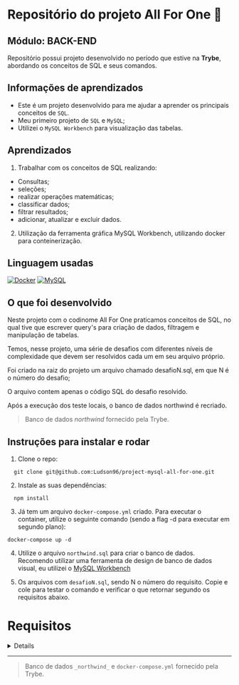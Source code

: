 # Repositório do projeto All For One 🤝
 ## Módulo: BACK-END
 
  Repositório possui projeto desenvolvido no período que estive na <b>Trybe</b>, abordando os conceitos de SQL e seus comandos. 
## Informações de aprendizados

- Este é um projeto desenvolvido para me ajudar a aprender os principais conceitos de `SQL`.
- Meu primeiro projeto de `SQL` e `MySQL`;
- Utilizei o `MySQL Workbench` para visualização das tabelas.
## Aprendizados

1) Trabalhar com os conceitos de SQL realizando:
  - Consultas;
  - seleções;
  - realizar operações matemáticas;
  - classificar dados;
  - filtrar resultados;
  - adicionar, atualizar e excluir dados.

2) Utilização da ferramenta gráfica MySQL Workbench, utilizando docker para conteinerização.

## Linguagem usadas

[![Docker][Docker-logo]][Docker-url]
[![MySQL][MySQL-logo]][MySQL-url]
## O que foi desenvolvido

Neste projeto com o codinome All For One praticamos conceitos de SQL, no qual tive que escrever query's para criação de dados, filtragem e manipulação de tabelas.

Temos, nesse projeto, uma série de desafios com diferentes níveis de complexidade que devem ser resolvidos cada um em seu arquivo próprio.

Foi criado na raiz do projeto um arquivo chamado desafioN.sql, em que N é o número do desafio;

O arquivo contem apenas o código SQL do desafio resolvido.

Após a execução dos teste locais, o banco de dados northwind é recriado.

> Banco de dados _northwind_ fornecido pela Trybe.
## Instruções para instalar e rodar

1. Clone o repo:
```
  git clone git@github.com:Ludson96/project-mysql-all-for-one.git
```
2. Instale as suas dependências:
```
  npm install
```
3. Já tem um arquivo `docker-compose.yml` criado. Para executar o container, utilize o seguinte comando (sendo a flag -d para executar em segundo plano):
```
docker-compose up -d
```
4. Utilize o arquivo `northwind.sql` para criar o banco de dados. Recomendo utilizar uma ferramenta de design de banco de dados visual, eu utilizei o [MySQL Workbench]

5. Os arquivos com `desafioN.sql`, sendo N o número do requisito. Copie e cole para testar o comando e verificar o que retornar segundo os requisitos abaixo.
# Requisitos

<details>

## Desafios Iniciais
### 1 - Exiba apenas os nomes dos produtos na tabela `products`.

---
### 2 - Exiba os dados de todas as colunas da tabela `products`.

---
### 3 - Escreva uma query que exiba os valores da coluna que representa a _primary key_ da tabela `products`.

---
### 4 - Conte quantos registros existem na coluna `product_name` da tabela `products`.

  ---
### 5 - Monte uma query que exiba os dados da tabela `products` a partir do quarto registro até o décimo terceiro.

<details>
  <summary>&nbsp;&nbsp;<strong>👀 Observações técnicas</strong></summary>

  - Tanto o quarto quanto o décimo terceiro registros, precisam aparecer na consulta;

  - Não use `where` ou `order by`.

  <br />
</details>

---
### 6 - Exiba os dados das colunas `product_name` e `id` da tabela `products` de maneira que os resultados estejam em ordem alfabética dos nomes.

  ---
### 7 - Mostre apenas os ids dos 5 últimos registros da tabela `products` (a ordem deve ser baseada na coluna `id`).

  ---
### 8 - Faça uma consulta que retorne três colunas, respectivamente, com os nomes 'A', 'Trybe' e 'eh', e com valores referentes a soma de '5 + 6', a string 'de', a soma de '2 + 8'.

<details>
  <summary>&nbsp;&nbsp;<strong>👀 Observações técnicas</strong></summary>

  - Na primeira coluna, exiba a soma de `5 + 6` (essa soma deve ser realizada pelo SQL);

  - Na segunda coluna deve haver a palavra \"de\";

  - E por fim, na terceira coluna, exiba a soma de `2 + 8` (essa soma deve ser realizada pelo SQL);

  - A primeira coluna deve se chamar \"A\", a segunda coluna deve se chamar \"Trybe\" e a terceira coluna deve se chamar \"eh\";

  - Não use colunas pré-existentes, apenas o que for criado na hora.

  <br />
</details>

## Desafios sobre filtragem de dados
### 9 - Mostre todos os valores de `notes` da tabela `purchase_orders` que não são nulos.

  ---
### 10 - Mostre todos os dados da tabela `purchase_orders` em ordem decrescente, ordenados por `created_by` em que o `created_by` é maior ou igual a 3.

  - Ordene também os resultados pelo `id` de forma crescente, como critério de desempate para a ordenação.

  ---
### 11 - Exiba os dados da coluna `notes` da tabela `purchase_orders` em que seu valor de `Purchase generated based on Order` é maior ou igual a 30 e menor ou igual a 39.

  ---
### 12 - Mostre as `submitted_date` de `purchase_orders` em que a `submitted_date` é do dia 26 de abril de 2006.

  ---
### 13 - Mostre o `supplier_id` das `purchase_orders` em que o `supplier_id` seja 1 ou 3.

  ---
### 14 - Mostre os resultados da coluna `supplier_id` da tabela `purchase_orders` em que o `supplier_id` seja maior ou igual a 1 e menor ou igual 3.

  ---
### 15 - Mostre somente as horas (sem os minutos e os segundos) da coluna `submitted_date` de todos registros da tabela `purchase_orders`.

  - No resultado, a hora extraída da coluna `submitted_date` deve ser chamada de `submitted_hour`.

  ---
### 16 - Exiba a `submitted_date` das `purchase_orders` que estão entre `2006-01-26 00:00:00` e `2006-03-31 23:59:59`.

  ---
### 17 - Mostre os registros das colunas `id` e `supplier_id` das `purchase_orders` em que os `supplier_id` sejam tanto 1, ou 3, ou 5, ou 7.

  ---
### 18 - Mostre todos os registros de `purchase_orders` que tem o `supplier_id` igual a 3 e `status_id` igual a 2.

  ---
### 19 - Mostre a quantidade de pedidos que foram feitos na tabela `orders` pelo `employee_id` igual a 5 ou 6, e que foram enviados através do método(coluna) `shipper_id` igual a 2.

  - No resultado, a coluna que contém a contagem de pedidos deve ser chamada de `orders_count`.

  ---

## Desafios de manipulação de tabelas
### 20 - Adicione à tabela `order_details` um registro com `order_id`: 69, `product_id`: 80, `quantity`: 15.0000, `unit_price`: 15.0000, `discount`: 0, `status_id`: 2, `date_allocated`: NULL, `purchase_order_id`: NULL e `inventory_id`: 129.
 
  ---
### 21 - Adicione com um único `INSERT`, duas linhas à tabela `order_details` com os mesmos dados do requisito 20.

<details>
  <summary><strong>👀 Observações técnicas</strong></summary>

  - O `ìd` deve ser incrementado automaticamente.
</details>

  ---
### 22 - Atualize os dados de `discount` do `order_details` para 15.

⚠️ Para testar, pode ser necessário utilização do SAFE UPDATE.

  ---
### 23 - Atualize os dados da coluna `discount` da tabela `order_details` para 30, onde o valor na coluna `unit_price` seja menor que 10.0000.

  ---
### 24 - Atualize os dados da coluna `discount` da tabela `order_details` para 45, onde o valor na coluna `unit_price` seja maior que 10.0000 e o id seja um número entre 30 e 40.

  ---
### 25 - Delete todos os dados em que a `unit_price` da tabela `order_details` seja menor que 10.0000.

  ---
### 26 - Delete todos os dados em que a `unit_price` da tabela `order_details` seja maior que 10.0000.

  ---
### 27 - Delete todos os dados da tabela `order_details`.

</details>

---
> Banco de dados `_northwind_` e `docker-compose.yml` fornecido pela Trybe.


[Docker-logo]: https://img.shields.io/badge/docker-%230db7ed.svg?style=for-the-badge&logo=docker&logoColor=white
[Docker-url]: https://www.docker.com
[MySQL-logo]: https://img.shields.io/badge/mysql-%2300f.svg?style=for-the-badge&logo=mysql&logoColor=white
[MySQL-url]: https://www.mysql.com
[MySQL Workbench]: https://dev.mysql.com/downloads/workbench/
